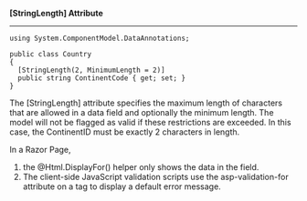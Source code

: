 **[StringLength] Attribute**
***
```
using System.ComponentModel.DataAnnotations;
    
public class Country
{
  [StringLength(2, MinimumLength = 2)]
  public string ContinentCode { get; set; }
}
```
The [StringLength] attribute specifies the maximum length of characters that are allowed in a data field and optionally the minimum length. The model will not be flagged as valid if these restrictions are exceeded. In this case, the ContinentID must be exactly 2 characters in length.

In a Razor Page, 

1. the @Html.DisplayFor() helper only shows the data in the field.
1. The client-side JavaScript validation scripts use the asp-validation-for attribute on a <span> tag to display a default error message.
